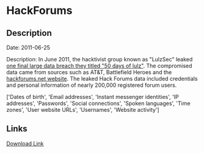 # HackForums

## Description

Date: 2011-06-25

Description:
In June 2011, the hacktivist group known as "LulzSec" leaked <a href="http://www.forbes.com/sites/andygreenberg/2011/06/25/lulzsec-says-goodbye-dumping-nato-att-gamer-data/" target="_blank" rel="noopener">one final large data breach they titled "50 days of lulz"</a>. The compromised data came from sources such as AT&T, Battlefield Heroes and the <a href="http://hackforums.net" target="_blank" rel="noopener">hackforums.net website</a>. The leaked Hack Forums data included credentials and personal information of nearly 200,000 registered forum users.


['Dates of birth', 'Email addresses', 'Instant messenger identities', 'IP addresses', 'Passwords', 'Social connections', 'Spoken languages', 'Time zones', 'User website URLs', 'Usernames', 'Website activity']

## Links

[Download Link](https://link-to.net/1229997/990.5578054682135/dynamic/?r=aGFja2ZvcnVtcy5uZXQ=)